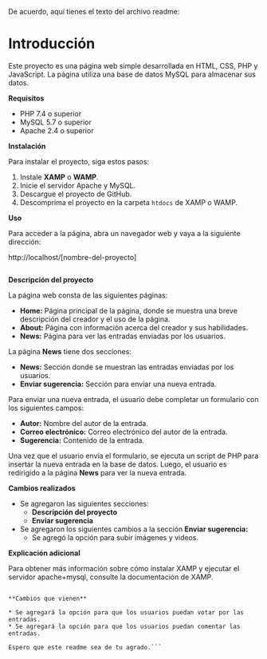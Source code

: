 De acuerdo, aquí tienes el texto del archivo readme:


# Introducción

Este proyecto es una página web simple desarrollada en HTML, CSS, PHP y JavaScript. La página utiliza una base de datos MySQL para almacenar sus datos.

**Requisitos**

* PHP 7.4 o superior
* MySQL 5.7 o superior
* Apache 2.4 o superior

**Instalación**

Para instalar el proyecto, siga estos pasos:

1. Instale **XAMP** o **WAMP**.
2. Inicie el servidor Apache y MySQL.
3. Descargue el proyecto de GitHub.
4. Descomprima el proyecto en la carpeta `htdocs` de XAMP o WAMP.

**Uso**

Para acceder a la página, abra un navegador web y vaya a la siguiente dirección:


http://localhost/[nombre-del-proyecto]
```

```
**Descripción del proyecto**

La página web consta de las siguientes páginas:

* **Home:** Página principal de la página, donde se muestra una breve descripción del creador y el uso de la página.
* **About:** Página con información acerca del creador y sus habilidades.
* **News:** Página para ver las entradas enviadas por los usuarios.

La página **News** tiene dos secciones:

* **News:** Sección donde se muestran las entradas enviadas por los usuarios.
* **Enviar sugerencia:** Sección para enviar una nueva entrada.

Para enviar una nueva entrada, el usuario debe completar un formulario con los siguientes campos:

* **Autor:** Nombre del autor de la entrada.
* **Correo electrónico:** Correo electrónico del autor de la entrada.
* **Sugerencia:** Contenido de la entrada.

Una vez que el usuario envía el formulario, se ejecuta un script de PHP para insertar la nueva entrada en la base de datos. Luego, el usuario es redirigido a la página **News** para ver la nueva entrada.

**Cambios realizados**

* Se agregaron las siguientes secciones:
    * **Descripción del proyecto**
    * **Enviar sugerencia**
* Se agregaron los siguientes cambios a la sección **Enviar sugerencia:**
    * Se agregó la opción para subir imágenes y videos.

**Explicación adicional**

Para obtener más información sobre cómo instalar XAMP y ejecutar el servidor apache+mysql, consulte la documentación de XAMP.
```

**Cambios que vienen**

* Se agregará la opción para que los usuarios puedan votar por las entradas.
* Se agregará la opción para que los usuarios puedan comentar las entradas.

Espero que este readme sea de tu agrado.```